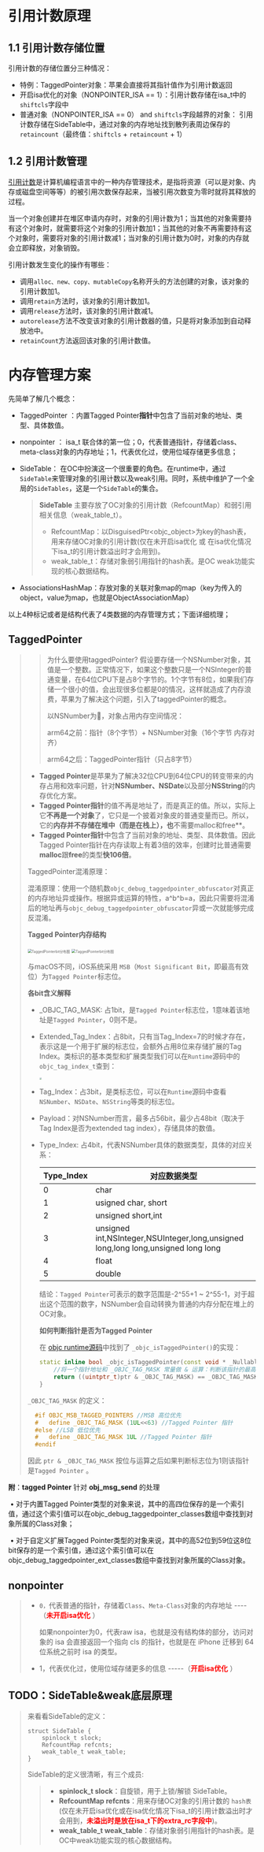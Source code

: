 

# 引用计数原理

## 1.1 引用计数存储位置

引用计数的存储位置分三种情况：

* 特例：TaggedPointer对象：苹果会直接将其指针值作为引用计数返回
* 开启isa优化的对象（NONPOINTER_ISA == 1）：引用计数存储在isa_t中的`shiftcls`字段中
* 普通对象（NONPOINTER_ISA == 0） and  `shiftcls`字段越界的对象： 引用计数存储在SideTable中，通过对象的内存地址找到散列表周边保存的`retaincount`（最终值：`shiftcls` + `retaincount` + 1）

## 1.2 引用计数管理

[引用计数](https://link.juejin.cn/?target=https%3A%2F%2Fbaike.baidu.com%2Fitem%2F%E5%BC%95%E7%94%A8%E8%AE%A1%E6%95%B0%2F10205507%3Ffr%3Daladdin)是计算机编程语言中的一种内存管理技术，是指将资源（可以是对象、内存或磁盘空间等等）的被引用次数保存起来，当被引用次数变为零时就将其释放的过程。

当一个对象创建并在堆区申请内存时，对象的引用计数为1；当其他的对象需要持有这个对象时，就需要将这个对象的引用计数加1；当其他的对象不再需要持有这个对象时，需要将对象的引用计数减1；当对象的引用计数为0时，对象的内存就会立即释放，对象销毁。

引用计数发生变化的操作有哪些：

- 调用`alloc、new、copy、mutableCopy`名称开头的方法创建的对象，该对象的引用计数加1。
- 调用`retain`方法时，该对象的引用计数加1。
- 调用`release`方法时，该对象的引用计数减1。
- `autorelease`方法不改变该对象的引用计数器的值，只是将对象添加到自动释放池中。
- `retainCount`方法返回该对象的引用计数值。



# 内存管理方案

先简单了解几个概念：

* TaggedPointer ：内置Tagged Pointer**指针**中包含了当前对象的地址、类型、具体数值。

* nonpointer ： isa_t 联合体的第一位；0，代表普通指针，存储着class、meta-class对象的内存地址；1，代表优化过，使用位域存储更多信息；

* SideTable： 在OC中扮演这一个很重要的角色。在runtime中，通过`SideTable`来管理对象的引用计数以及weak引用。同时，系统中维护了一个全局的`SideTables`，这是一个`SideTable`的集合。

  >  **SideTable** 主要存放了OC对象的引用计数（RefcountMap）和弱引用相关信息（weak_table_t）。
  >
  >  * RefcountMap：以DisguisedPtr<objc_object>为key的hash表，用来存储OC对象的引用计数(仅在未开启isa优化 或 在isa优化情况下isa_t的引用计数溢出时才会用到)。
  >  * weak_table_t：存储对象弱引用指针的hash表。是OC weak功能实现的核心数据结构。

* AssociationsHashMap：存放对象的关联对象map的map（key为传入的object，value为map，也就是ObjectAssociationMap）

以上4种标记或者是结构代表了4类数据的内存管理方式；下面详细梳理；

## TaggedPointer

> > 为什么要使用taggedPointer?
> > 假设要存储一个NSNumber对象，其值是一个整数。正常情况下，如果这个整数只是一个NSInteger的普通变量，在64位CPU下是占8个字节的。1个字节有8位，如果我们存储一个很小的值，会出现很多位都是0的情况，这样就造成了内存浪费，苹果为了解决这个问题，引入了taggedPointer的概念。
> >
> > 以NSNumber为🌰，对象占用内存空间情况：
> >
> > arm64之前：指针（8个字节）+ NSNumber对象（16个字节 内存对齐）
> >
> > arm64之后：TaggedPointer指针（只占8字节）
>
> 
>
> - **Tagged Pointer**是苹果为了解决32位CPU到64位CPU的转变带来的内存占用和效率问题，针对**NSNumber、NSDate**以及部分**NSString**的内存优化方案。
> - **Tagged Pointer指针**的值不再是地址了，而是真正的值。所以，实际上它**不再是一个对象**了，它只是一个披着对象皮的普通变量而已。所以，它的**内存并不存储在堆中（而是在栈上），也**不需要malloc和free**。
> - **Tagged Pointer指针**中包含了当前对象的地址、类型、具体数值。因此Tagged Pointer指针在内存读取上有着3倍的效率，创建时比普通需要**malloc**跟**free**的类型**快106倍**。
>
> TaggedPointer混淆原理：
>
> 混淆原理：使用一个随机数`objc_debug_taggedpointer_obfuscator`对真正的内存地址异或操作。根据异或运算的特性，a^b^b=a，因此只需要将混淆后的地址再与`objc_debug_taggedpointer_obfuscator`异或一次就能够完成反混淆。
>
> **Tagged Pointer内存结构**
>
> <img src="./image/Memory_manage-taggedPointer_64.jpg" alt="TaggedPointerbit分布图" style="zoom:50%;" />
>
> <img src="./image/Memory_manage-taggedPointer_64_2.jpg" alt="TaggedPointerbit分布图" style="zoom:50%;" />
>
> 与macOS不同，iOS系统采用 `MSB`（`Most Significant Bit`，即最高有效位）为`Tagged Pointer`标志位。
>
> **各bit含义解释**
>
> * _OBJC_TAG_MASK: 占1bit，是`Tagged Pointer`标志位，1意味着该地址是`Tagged Pointer`，0则不是。
>
> * Extended_Tag_Index：占8bit，只有当Tag_Index=7的时候才存在，表示这是一个用于扩展的标志位，会额外占用8位来存储扩展的Tag Index。类标识的基本类型和扩展类型我们可以在`Runtime`源码中的`objc_tag_index_t`查到：
>
>   <img src="./image/image-20210806165118167.png" style="zoom:30%;" />
>
> * Tag_Index：占3bit，是类标志位，可以在`Runtime`源码中查看`NSNumber`、`NSDate`、`NSString`等类的标志位。
>
> * Payload：对NSNumber而言，最多占56bit，最少占48bit（取决于Tag Index是否为extended tag index），存储具体的数值。
>
> * Type_Index: 占4bit，代表NSNumber具体的数据类型，具体的对应关系：
>
>   | Type_Index | 对应数据类型                                                 |
>   | ---------- | ------------------------------------------------------------ |
>   | 0          | char                                                         |
>   | 1          | usigned char, short                                          |
>   | 2          | unsigned short,int                                           |
>   | 3          | unsigned int,NSInteger,NSUInteger,long,unsigned long,long long,unsigned long long |
>   | 4          | float                                                        |
>   | 5          | double                                                       |
>
>   
>
>   结论：`Tagged Pointer`可表示的数字范围是-2^55+1 ~ 2^55-1，对于超出这个范围的数字，NSNumber会自动转换为普通的内存分配在堆上的OC对象。
>
>   **如何判断指针是否为Tagged Pointer**
>
>   在  [objc runtime源码](https://link.juejin.cn?target=https%3A%2F%2Fgithub.com%2FKanthine%2FSourceCode%2Fblob%2F51fd88340a1d76047dcb8bb02e47f14482d00706%2Fobjc4-750%2Fruntime%2Fobjc-internal.h)中找到了 `_objc_isTaggedPointer()`的实现：
>
>   ```cpp
>   static inline bool _objc_isTaggedPointer(const void * _Nullable ptr){
>       //将一个指针地址和 _OBJC_TAG_MASK 常量做 & 运算：判断该指针的最高位或者最低位为 1，那么这个指针就是 Tagged Pointer。
>       return ((uintptr_t)ptr & _OBJC_TAG_MASK) == _OBJC_TAG_MASK;
>   }
>   ```
>   
>
> `_OBJC_TAG_MASK` 的定义：
>
> ```cpp
>   #if OBJC_MSB_TAGGED_POINTERS //MSB 高位优先
>   #   define _OBJC_TAG_MASK (1UL<<63) //Tagged Pointer 指针
>   #else //LSB 低位优先
>   #   define _OBJC_TAG_MASK 1UL //Tagged Pointer 指针
>   #endif
> ```
>
>   因此 `ptr & _OBJC_TAG_MASK` 按位与运算之后如果判断标志位为1则该指针是`Tagged Pointer` 。

**附**：**tagged Pointer** 针对 **obj_msg_send** 的处理

​	•	对于内置Tagged Pointer类型的对象来说，其中的高四位保存的是一个索引值，通过这个索引值可以在objc_debug_taggedpointer_classes数组中查找到对象所属的Class对象；

​	•	对于自定义扩展Tagged Pointer类型的对象来说，其中的高52位到59位这8位bit保存的是一个索引值，通过这个索引值可以在objc_debug_taggedpointer_ext_classes数组中查找到对象所属的Class对象。

## nonpointer

> - `0，`代表普通的指针，存储着`Class`、`Meta-Class`对象的内存地址 ---- （**<font color=red>未开启isa优化</font>** ）
>
>   如果nonpointer为0，代表raw isa，也就是没有结构体的部分，访问对象的 isa 会直接返回一个指向 cls 的指针，也就是在 iPhone 迁移到 64 位系统之前时 isa 的类型。
>
> - 1，代表优化过，使用位域存储更多的信息 -----（<font color=red>**开启isa优化**</font> ）

## TODO：SideTable&weak底层原理

> 来看看SideTable的定义：
>
> ```objc
> struct SideTable {
>     spinlock_t slock;
>     RefcountMap refcnts;
>     weak_table_t weak_table;
> }
> 
> ```
>
> SideTable的定义很清晰，有三个成员:
>
> > - **spinlock_t slock**：自旋锁，用于上锁/解锁 SideTable。
> > - **RefcountMap refcnts**：用来存储OC对象的引用计数的 `hash表`(仅在未开启isa优化或在isa优化情况下isa_t的引用计数溢出时才会用到，<font color="red">**未溢出时是放在isa_t下的extra_rc字段中**</font>)。
> > - **weak_table_t weak_table**：存储对象弱引用指针的hash表。是OC中weak功能实现的核心数据结构。



